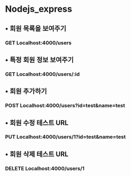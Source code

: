 # Nodejs_express

## • 회원 목록을 보여주기

### GET Localhost:4000/users

## • 특정 회원 정보 보여주기

### GET Localhost:4000/users/:id

## • 회원 추가하기

### POST Localhost:4000/users?id=test&name=test

## • 회원 수정 테스트 URL

### PUT Localhost:4000/users/1?id=test&name=test

## • 회원 삭제 테스트 URL

### DELETE Localhost:4000/users/1
